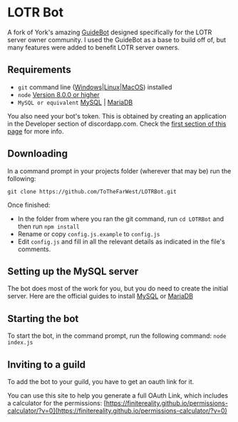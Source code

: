 # LOTR Bot
A fork of York's amazing [GuideBot](https://github.com/An-Idiots-Guide/guidebot) designed specifically for the LOTR server owner community. I used the GuideBot as a base to build off of, but many features were added to benefit LOTR server owners.

## Requirements

- `git` command line ([Windows](https://git-scm.com/download/win)|[Linux](https://git-scm.com/book/en/v2/Getting-Started-Installing-Git)|[MacOS](https://git-scm.com/download/mac)) installed
- `node` [Version 8.0.0 or higher](https://nodejs.org)
- `MySQL or equivalent` [MySQL](https://www.mysql.com/downloads/) | [MariaDB](https://mariadb.org/download/)

You also need your bot's token. This is obtained by creating an application in
the Developer section of discordapp.com. Check the [first section of this page](https://anidiots.guide/getting-started/the-long-version.html)
for more info.

## Downloading

In a command prompt in your projects folder (wherever that may be) run the following:

`git clone https://github.com/ToTheFarWest/LOTRBot.git`

Once finished:

- In the folder from where you ran the git command, run `cd LOTRBot` and then run `npm install`
- Rename or copy `config.js.example` to `config.js`
- Edit `config.js` and fill in all the relevant details as indicated in the file's comments.

## Setting up the MySQL server
The bot does most of the work for you, but you do need to create the initial server. Here are the official guides to install [MySQL](https://dev.mysql.com/doc/refman/5.7/en/installing.html) or [MariaDB](https://mariadb.com/kb/en/library/binary-packages/)

## Starting the bot

To start the bot, in the command prompt, run the following command:
`node index.js`

## Inviting to a guild

To add the bot to your guild, you have to get an oauth link for it.

You can use this site to help you generate a full OAuth Link, which includes a calculator for the permissions:
[https://finitereality.github.io/permissions-calculator/?v=0](https://finitereality.github.io/permissions-calculator/?v=0)
